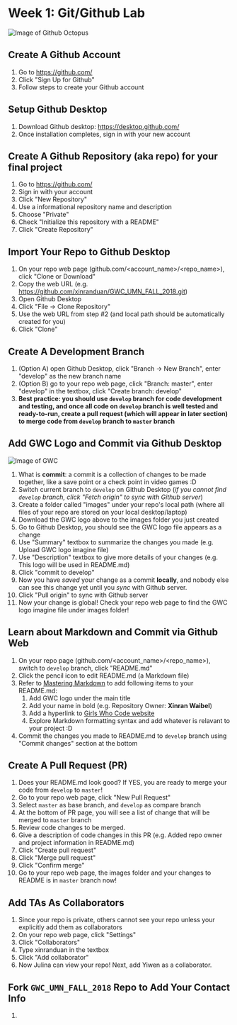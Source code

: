 # Week 1: Git/Github Lab
![Image of Github Octopus](http://www.storybench.org/wp-content/uploads/2015/09/github-octocat-1200x806.jpg)

## Create A Github Account
1. Go to https://github.com/
2. Click "Sign Up for Github"
3. Follow steps to create your Github account

## Setup Github Desktop
1. Download Github desktop: https://desktop.github.com/
2. Once installation completes, sign in with your new account

## Create A Github Repository (aka repo) for your final project
1. Go to https://github.com/
2. Sign in with your account
3. Click "New Repository"
4. Use a informational repository name and description
5. Choose "Private"
6. Check "Initialize this repository with a README"
7. Click "Create Repository"

## Import Your Repo to Github Desktop
1. On your repo web page (github.com/<account_name>/<repo_name>), click "Clone or Download"
2. Copy the web URL (e.g. https://github.com/xinranduan/GWC_UMN_FALL_2018.git)
3. Open Github Desktop
4. Click "File -> Clone Repository"
5. Use the web URL from step #2 (and local path should be automatically created for you)
6. Click "Clone"

## Create A Development Branch
1. (Option A) open Github Desktop, click "Branch -> New Branch", enter "develop" as the new branch name
2. (Option B) go to your repo web page, click "Branch: master", enter "develop" in the textbox, click "Create branch: develop"
3. **Best practice: you should use `develop` branch for code development and testing, and once all code on `develop` branch is well tested and ready-to-run, create a pull request (which will appear in later section) to merge code from `develop` branch to `master` branch**

## Add GWC Logo and Commit via Github Desktop
![Image of GWC](https://upload.wikimedia.org/wikipedia/commons/a/a1/GWC_logo_2016_.png)
1. What is **commit**: a commit is a collection of changes to be made together, like a save point or a check point in video games :D
2. Switch current branch to `develop` on Github Desktop (*if you cannot find `develop` branch, click "Fetch origin" to sync with Github server*)
3. Create a folder called "images" under your repo's local path (where all files of your repo are stored on your local desktop/laptop)
4. Download the GWC logo above to the images folder you just created 
5. Go to Github Desktop, you should see the GWC logo file appears as a change
6. Use "Summary" textbox to summarize the changes you made (e.g. Upload GWC logo imagine file)
7. Use "Description" textbox to give more details of your changes (e.g. This logo will be used in README.md)
8. Click "commit to develop"
9. Now you have *saved* your change as a commit **locally**, and nobody else can see this change yet until you *sync* with Github server.
10. Click "Pull origin" to sync with Github server
11. Now your change is global! Check your repo web page to find the GWC logo imagine file under images folder!

## Learn about Markdown and Commit via Github Web
1. On your repo page (github.com/<account_name>/<repo_name>), switch to `develop` branch, click "README.md"
2. Click the pencil icon to edit README.md (a Markdown file)
3. Refer to [Mastering Markdown](https://guides.github.com/features/mastering-markdown/) to add following items to your README.md:
   1. Add GWC logo under the main title
   2. Add your name in bold (e.g. Repository Owner: **Xinran Waibel**)
   3. Add a hyperlink to [Girls Who Code website](https://girlswhocode.com/)
   4. Explore Markdown formatting syntax and add whatever is relavant to your project :D
4. Commit the changes you made to README.md to `develop` branch using "Commit changes" section at the bottom

## Create A Pull Request (PR)
1. Does your README.md look good? If YES, you are ready to merge your code from `develop` to `master`!
2. Go to your repo web page, click "New Pull Request"
3. Select `master` as base branch, and `develop` as compare branch
4. At the bottom of PR page, you will see a list of change that will be merged to `master` branch
5. Review code changes to be merged.
6. Give a description of code changes in this PR (e.g. Added repo owner and project information in README.md)
7. Click "Create pull request"
8. Click "Merge pull request"
9. Click "Confirm merge"
10. Go to your repo web page, the images folder and your changes to README is in `master` branch now!

## Add TAs As Collaborators
1. Since your repo is private, others cannot see your repo unless your explicitly add them as collaborators
2. On your repo web page, click "Settings"
3. Click "Collaborators"
4. Type xinranduan in the textbox
5. Click "Add collaborator"
6. Now Julina can view your repo! Next, add Yiwen as a collaborator.

## Fork `GWC_UMN_FALL_2018` Repo to Add Your Contact Info
1. 
